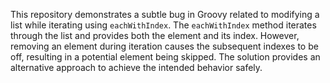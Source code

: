 This repository demonstrates a subtle bug in Groovy related to modifying a list while iterating using `eachWithIndex`.  The `eachWithIndex` method iterates through the list and provides both the element and its index. However, removing an element during iteration causes the subsequent indexes to be off, resulting in a potential element being skipped. The solution provides an alternative approach to achieve the intended behavior safely.